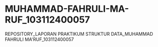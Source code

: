 # MUHAMMAD-FAHRULI-MA-RUF_103112400057
REPOSITORY_LAPORAN PRAKTIKUM STRUKTUR DATA_MUHAMMAD FAHRULI MA'RUF_103112400057
